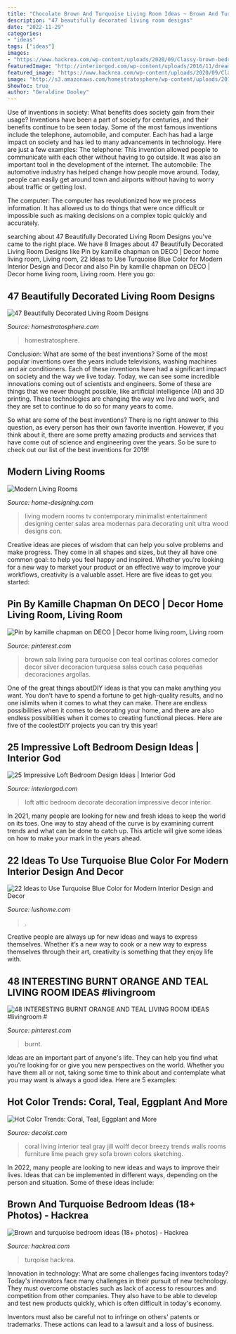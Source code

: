```yaml
---
title: "Chocolate Brown And Turquoise Living Room Ideas ~ Brown And Turquoise Bedroom Ideas (18+ Photos)"
description: "47 beautifully decorated living room designs"
date: "2022-11-29"
categories:
- "ideas"
tags: ["ideas"]
images:
- "https://www.hackrea.com/wp-content/uploads/2020/09/Classy-brown-bedroom-in-combination-with-dark-turqoise-768x468.jpg"
featuredImage: "http://interiorgod.com/wp-content/uploads/2016/11/dreamy-loft-room-design.jpg"
featured_image: "https://www.hackrea.com/wp-content/uploads/2020/09/Classy-brown-bedroom-in-combination-with-dark-turqoise-768x468.jpg"
image: "http://s3.amazonaws.com/homestratosphere/wp-content/uploads/2014/05/shutterstock_10859038.jpg"
ShowToc: true
author: "Geraldine Dooley"
---
```



Use of inventions in society: What benefits does society gain from their usage?
Inventions have been a part of society for centuries, and their benefits continue to be seen today. Some of the most famous inventions include the telephone, automobile, and computer. Each has had a large impact on society and has led to many advancements in technology. Here are just a few examples: The telephone: This invention allowed people to communicate with each other without having to go outside. It was also an important tool in the development of the internet.
The automobile: The automotive industry has helped change how people move around. Today, people can easily get around town and airports without having to worry about traffic or getting lost.

The computer: The computer has revolutionized how we process information. It has allowed us to do things that were once difficult or impossible such as making decisions on a complex topic quickly and accurately.

	

		
searching about 47 Beautifully Decorated Living Room Designs you've came to the right place. We have 8 Images about 47 Beautifully Decorated Living Room Designs like Pin by kamille chapman on DECO | Decor home living room, Living room, 22 Ideas to Use Turquoise Blue Color for Modern Interior Design and Decor and also Pin by kamille chapman on DECO | Decor home living room, Living room. Here you go:
		
    
## 47 Beautifully Decorated Living Room Designs

<img loading=lazy src="http://s3.amazonaws.com/homestratosphere/wp-content/uploads/2014/05/shutterstock_10859038.jpg" onerror="this.onerror=null;this.src='https://tse4.mm.bing.net/th?id=OIP.jYSXyqjY0G0nrOY4awrvlwHaE8&amp;pid=15.1';" alt="47 Beautifully Decorated Living Room Designs">

_Source: homestratosphere.com_

>homestratosphere. 

	

Conclusion: What are some of the best inventions?
Some of the most popular inventions over the years include televisions, washing machines and air conditioners. Each of these inventions have had a significant impact on society and the way we live today. 
Today, we can see some incredible innovations coming out of scientists and engineers. Some of these are things that we never thought possible, like artificial intelligence (AI) and 3D printing. These technologies are changing the way we live and work, and they are set to continue to do so for many years to come. 

So what are some of the best inventions? There is no right answer to this question, as every person has their own favorite invention. However, if you think about it, there are some pretty amazing products and services that have come out of science and engineering over the years. So be sure to check out our list of the best inventions for 2019!

    
## Modern Living Rooms

<img loading=lazy src="http://cdn.home-designing.com/wp-content/uploads/2011/06/bayu_fringgi_i_by_dragon2525-d3i75mn.jpg" onerror="this.onerror=null;this.src='https://tse2.mm.bing.net/th?id=OIP.JE0KJ5yPDXrwLj1lsb_-ngHaFm&amp;pid=15.1';" alt="Modern Living Rooms">

_Source: home-designing.com_

>living modern rooms tv contemporary minimalist entertainment designing center salas area modernas para decorating unit ultra wood designs con. 

	

Creative ideas are pieces of wisdom that can help you solve problems and make progress. They come in all shapes and sizes, but they all have one common goal: to help you feel happy and inspired. Whether you're looking for a new way to market your product or an effective way to improve your workflows, creativity is a valuable asset. Here are five ideas to get you started: 

    
## Pin By Kamille Chapman On DECO | Decor Home Living Room, Living Room

<img loading=lazy src="https://i.pinimg.com/736x/19/2b/70/192b70b9efbaf9da4d19882256c4bccf.jpg" onerror="this.onerror=null;this.src='https://tse1.mm.bing.net/th?id=OIP.kveUvmazM5IrWXpjA9PR9AHaJ4&amp;pid=15.1';" alt="Pin by kamille chapman on DECO | Decor home living room, Living room">

_Source: pinterest.com_

>brown sala living para turquoise con teal cortinas colores comedor decor silver decoracion turquesa salas couch casa pequeñas decoraciones argollas. 

	

One of the great things aboutDIY ideas is that you can make anything you want. You don't have to spend a fortune to get high-quality results, and no one islimits when it comes to what they can make. There are endless possibilities when it comes to decorating your home, and there are also endless possibilities when it comes to creating functional pieces. Here are five of the coolestDIY projects you can try this year!

    
## 25 Impressive Loft Bedroom Design Ideas | Interior God

<img loading=lazy src="http://interiorgod.com/wp-content/uploads/2016/11/dreamy-loft-room-design.jpg" onerror="this.onerror=null;this.src='https://tse4.mm.bing.net/th?id=OIP.6qK1fGUOKj_YsZ61ed-RZQHaLI&amp;pid=15.1';" alt="25 Impressive Loft Bedroom Design Ideas | Interior God">

_Source: interiorgod.com_

>loft attic bedroom decorate decoration impressive decor interior. 

	

In 2021, many people are looking for new and fresh ideas to keep the world on its toes. One way to stay ahead of the curve is by examining current trends and what can be done to catch up. This article will give some ideas on how to make your mark in the years ahead.

    
## 22 Ideas To Use Turquoise Blue Color For Modern Interior Design And Decor

<img loading=lazy src="http://www.lushome.com/wp-content/uploads/2015/06/turqouise-color-modern-interiors-room-colors-12.jpg" onerror="this.onerror=null;this.src='https://tse4.mm.bing.net/th?id=OIP.WxBEZpp1KeTWPHqjQUMq6gHaFV&amp;pid=15.1';" alt="22 Ideas to Use Turquoise Blue Color for Modern Interior Design and Decor">

_Source: lushome.com_

>. 

	

Creative people are always up for new ideas and ways to express themselves. Whether it’s a new way to cook or a new way to express themselves through their art, creativity is something that they enjoy life with.

    
## 48 INTERESTING BURNT ORANGE AND TEAL LIVING ROOM IDEAS #livingroom #

<img loading=lazy src="https://i.pinimg.com/736x/a5/52/20/a55220c7d66a177521711d194eff4c58.jpg" onerror="this.onerror=null;this.src='https://tse1.mm.bing.net/th?id=OIP.-PfNZdYr_8RyV67DtPomMgHaJ3&amp;pid=15.1';" alt="48 INTERESTING BURNT ORANGE AND TEAL LIVING ROOM IDEAS #livingroom #">

_Source: pinterest.com_

>burnt. 

	

Ideas are an important part of anyone's life. They can help you find what you're looking for or give you new perspectives on the world. Whether you have them all or not, taking some time to think about and contemplate what you may want is always a good idea. Here are 5 examples: 

    
## Hot Color Trends: Coral, Teal, Eggplant And More

<img loading=lazy src="http://cdn.decoist.com/wp-content/uploads/2014/07/Coral-coupled-with-refreshing-lime-green-to-create-a-breezy-living-room.jpg" onerror="this.onerror=null;this.src='https://tse3.mm.bing.net/th?id=OIP.X7zFjDl4gBtPS_z5olIIdwHaE7&amp;pid=15.1';" alt="Hot Color Trends: Coral, Teal, Eggplant and More">

_Source: decoist.com_

>coral living interior teal gray jill wolff decor breezy trends walls rooms furniture lime peach grey sofa brown colors sketching. 

	

In 2022, many people are looking to new ideas and ways to improve their lives. Ideas that can be implemented in different ways, depending on the person and situation. Some of these ideas include: 

    
## Brown And Turquoise Bedroom Ideas (18+ Photos) - Hackrea

<img loading=lazy src="https://www.hackrea.com/wp-content/uploads/2020/09/Classy-brown-bedroom-in-combination-with-dark-turqoise-768x468.jpg" onerror="this.onerror=null;this.src='https://tse4.mm.bing.net/th?id=OIP.Ty3_FaEVbR2MkCoFsKMJLAHaEg&amp;pid=15.1';" alt="Brown and turquoise bedroom ideas (18+ photos) - Hackrea">

_Source: hackrea.com_

>turqoise hackrea. 

	

Innovation in technology: What are some challenges facing inventors today?
Today's innovators face many challenges in their pursuit of new technology. They must overcome obstacles such as lack of access to resources and competition from other companies. They also have to be able to develop and test new products quickly, which is often difficult in today's economy.

Inventors must also be careful not to infringe on others' patents or trademarks. These actions can lead to a lawsuit and a loss of business.

